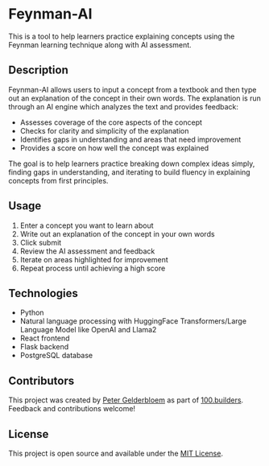 # Feynman-AI

This is a tool to help learners practice explaining concepts using the Feynman learning technique along with AI assessment.

## Description

Feynman-AI allows users to input a concept from a textbook and then type out an explanation of the concept in their own words. The explanation is run through an AI engine which analyzes the text and provides feedback:

- Assesses coverage of the core aspects of the concept
- Checks for clarity and simplicity of the explanation
- Identifies gaps in understanding and areas that need improvement
- Provides a score on how well the concept was explained

The goal is to help learners practice breaking down complex ideas simply, finding gaps in understanding, and iterating to build fluency in explaining concepts from first principles.

## Usage

1. Enter a concept you want to learn about
2. Write out an explanation of the concept in your own words
3. Click submit
4. Review the AI assessment and feedback
5. Iterate on areas highlighted for improvement  
6. Repeat process until achieving a high score

## Technologies

- Python
- Natural language processing with HuggingFace Transformers/Large Language Model like OpenAI and Llama2
- React frontend
- Flask backend
- PostgreSQL database

## Contributors

This project was created by [Peter Gelderbloem](https://github.com/ptah23) as part of [100.builders](https://100.builders/). Feedback and contributions welcome!

## License

This project is open source and available under the [MIT License](LICENSE.md).
